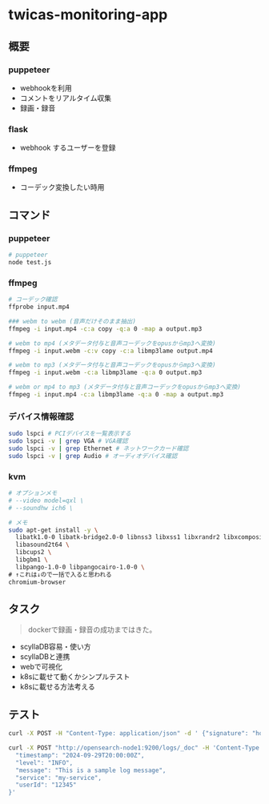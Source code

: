 # twicas-monitoring-app

## 概要

### puppeteer
- webhookを利用
- コメントをリアルタイム収集
- 録画・録音

### flask
- webhook するユーザーを登録

### ffmpeg
- コーデック変換したい時用

## コマンド

### puppeteer

```bash
# puppeteer
node test.js
```

### ffmpeg
```bash
# コーデック確認
ffprobe input.mp4

### webm to webm (音声だけそのまま抽出)
ffmpeg -i input.mp4 -c:a copy -q:a 0 -map a output.mp3

# webm to mp4 (メタデータ付与と音声コーデックをopusからmp3へ変換)
ffmpeg -i input.webm -c:v copy -c:a libmp3lame output.mp4

# webm to mp3 (メタデータ付与と音声コーデックをopusからmp3へ変換)
ffmpeg -i input.webm -c:a libmp3lame -q:a 0 output.mp3

# webm or mp4 to mp3 (メタデータ付与と音声コーデックをopusからmp3へ変換)
ffmpeg -i input.mp4 -c:a libmp3lame -q:a 0 -map a output.mp3
```

### デバイス情報確認
```bash
sudo lspci # PCIデバイスを一覧表示する
sudo lspci -v | grep VGA # VGA確認
sudo lspci -v | grep Ethernet # ネットワークカード確認
sudo lspci -v | grep Audio # オーディオデバイス確認
```

### kvm
```bash
# オプションメモ
# --video model=qxl \
# --soundhw ich6 \

# メモ
sudo apt-get install -y \
  libatk1.0-0 libatk-bridge2.0-0 libnss3 libxss1 libxrandr2 libxcomposite1 libxcursor1 libxdamage1 libxi6 libxtst6 \
  libasound2t64 \
  libcups2 \
  libgbm1 \
  libpango-1.0-0 libpangocairo-1.0-0 \
# ↑これは↓ので一括で入ると思われる
chromium-browser
```


## タスク
> dockerで録画・録音の成功まではきた。

- scyllaDB容易・使い方
- scyllaDBと連携
- webで可視化
- k8sに載せて動くかシンプルテスト
- k8sに載せる方法考える

## テスト

```bash
curl -X POST -H "Content-Type: application/json" -d ' {"signature": "hoge","broadcaster": {"screen_id": "c:o_o___xxx_", "is_live": true}}' http://localhost:18080
```

```bash
curl -X POST "http://opensearch-node1:9200/logs/_doc" -H 'Content-Type: application/json' -d '{
  "timestamp": "2024-09-29T20:00:00Z",
  "level": "INFO",
  "message": "This is a sample log message",
  "service": "my-service",
  "userId": "12345"
}'
```
